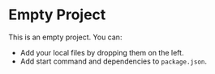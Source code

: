 # Empty Project

This is an empty project. You can:
- Add your local files by dropping them on the left.
- Add start command and dependencies to `package.json`.